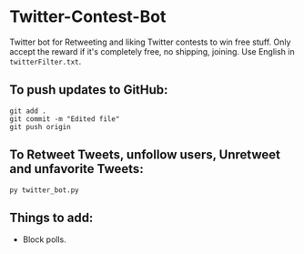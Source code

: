 # Twitter-Contest-Bot
Twitter bot for Retweeting and liking Twitter contests to win free stuff.
Only accept the reward if it's completely free, no shipping, joining.
Use English in `twitterFilter.txt`.

## To push updates to GitHub:
```
git add .
git commit -m "Edited file"
git push origin
```

## To Retweet Tweets, unfollow users, Unretweet and unfavorite Tweets:
```
py twitter_bot.py
```
## Things to add:
 - Block polls.